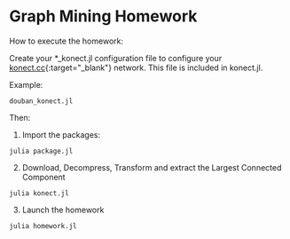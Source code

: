 # Graph Mining Homework

How to execute the homework:

Create your *_konect.jl configuration file to configure your [konect.cc](http://konect.cc/networks/){:target="_blank"} network. This file is included in konect.jl.

Example:
```
douban_konect.jl
```

Then:

1. Import the packages:
```
julia package.jl
```

2. Download, Decompress, Transform and extract the Largest Connected Component
```
julia konect.jl
```

3. Launch the homework
```
julia homework.jl
```
